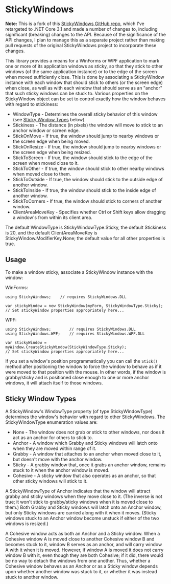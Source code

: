 
# StickyWindows

**Note:** This is a fork of this [StickyWindows GitHub repo][1], which I've retargeted to .NET Core 3.1 and made a
number of changes to, including significant (breaking) changes to the API.  Because of the significance of the API
changes, I plan to manage this as a separate project rather than making pull requests of the original StickyWindows
project to incorporate these changes.

This library provides a means for a WinForms or WPF application to mark one or more of its application windows as
sticky, so that they stick to other windows (of the same application instance) or to the edge of the screen when
moved sufficiently close.  This is done by associating a StickyWindow instance with each window that should stick
to others (or the screen edge) when close, as well as with each window that should serve as an "anchor" that such
sticky windows can be stuck to.  Various properties on the StickyWindow object can be set to control exactly how
the window behaves with regard to stickiness:

* WindowType        - Determines the overall sticky behavior of this window (see [Sticky Window Types][2] below).
* Stickiness        - The distance (in pixels) the window will move to stick to an anchor window or screen edge.
* StickOnMove       - If true, the window should jump to nearby windows or the screen edge when being moved.
* StickOnResize     - If true, the window should jump to nearby windows or the screen edge when being resized.
* StickToScreen     - If true, the window should stick to the edge of the screen when moved close to it.
* StickToOther      - If true, the window should stick to other nearby windows when moved close to them.
* StickToOutside    - If true, the window should stick to the outside edge of another window.
* StickToInside     - If true, the window should stick to the inside edge of another window.
* StickToCorners    - If true, the window should stick to corners of another window.
* ClientAreaMoveKey - Specifies whether Ctrl or Shift keys allow dragging a window's from within its client area.

The default WindowType is StickyWindowType.Sticky, the default Stickiness is 20, and the default ClientAreaMoveKey
is StickyWindow.ModifierKey.None; the default value for all other properties is true.

## Usage

To make a window sticky, associate a StickyWindow instance with the window:

WinForms:

    using StickyWindows;    // requires StickyWindows.DLL

    var stickyWindow = new StickyWindow(myForm, StickyWindowType.Sticky);
    // Set stickyWindow properties appropriately here...

WPF:

    using StickyWindows;        // requires StickyWindows.DLL
    using StickyWindows.WPF;    // requires StickyWindows.WPF.DLL

    var stickyWindow = myWindow.CreateStickyWindow(StickyWindowType.Sticky);
    // Set stickyWindow properties appropriately here...

If you set a window's position programmatically you can call the `Stick()` method after positioning the window to
force the window to behave as if it were moved to that position with the mouse.  In other words, if the window is
grabby/sticky and is positioned close enough to one or more anchor windows, it will attach itself to those windows.

## Sticky Window Types

A StickyWindow's WindowType property (of type StickyWindowType) determines the window's behavior with regard to other
StickyWindows.  The StickyWindowType enumeration values are:

* None     - The window does not grab or stick to other windows, nor does it act as an anchor for others to stick to.
* Anchor   - A window which Grabby and Sticky windows will latch onto when they are moved within range of it.
* Grabby   - A window that attaches to an anchor when moved close to it, but doesn't move with the anchor window.
* Sticky   - A grabby window that, once it grabs an anchor window, remains stuck to it when the anchor window is moved.
* Cohesive - A sticky window that also operates as an anchor, so that other sticky windows will stick to it.

A StickyWindowType of Anchor indicates that the window will attract grabby and sticky windows when they move close
to it.  (The inverse is not true; it won't stick to grabby/sticky windows when it is moved close to them.)  Both
Grabby and Sticky windows will latch onto an Anchor window, but only Sticky windows are carried along with it when
it moves.  (Sticky windows stuck to an Anchor window become unstuck if either of the two windows is resized.)

A Cohesive window acts as both an Anchor and a Sticky window.  When a Cohesive window A is moved close to another
Cohesive window B and becomes stuck to it, window B serves as an anchor, and will carry window A with it when it
is moved.  However, if window A is moved it does not carry window B with it, even though they are both Cohesive;
if it did, there would be no way to detach the windows from one another.  Thus, whether a Cohesive window behaves
as an Anchor or as a Sticky window depends upon whether another window was stuck to it, or whether it was instead
stuck to another window.

[1]: <https://github.com/thoemmi/StickyWindows> "Sticky Windows"
[2]: <#sticky-window-types> "Sticky Window Types"

